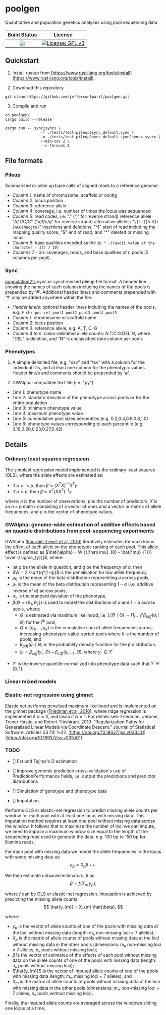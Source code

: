# poolgen

Quantitative and population genetics analyses using pool sequencing data

|**Build Status**|**License**|
|:---:|:---:|
| <a href="https://github.com/jeffersonfparil/poolgen/actions"><img src="https://github.com/jeffersonfparil/poolgen/actions/workflows/rust.yml/badge.svg"></a> | [![License: GPL v3](https://img.shields.io/badge/License-GPLv3-blue.svg)](https://www.gnu.org/licenses/gpl-3.0) |

## Quickstart

1. Install rustup from [https://www.rust-lang.org/tools/install](https://www.rust-lang.org/tools/install).

2. Download this repository

```shell
git clone https://github.com/jeffersonfparil/poolgen.git
```
3. Compile and run

```shell
cd poolgen/
cargo build --release

cargo run -- sync2syncx \
                -f ./tests/test-pileup2sync_default.sync \
                -o ./tests/test-pileup2sync_default_sync2syncx.syncx \
                --min-cov 2 \
                --n-threads 2
```

## File formats

### Pileup

Summarised or piled up base calls of aligned reads to a reference genome.

- *Column 1*:       name of chromosome, scaffold or contig
- *Column 2*:       locus position
- *Column 3*:       reference allele
- *Column 4*:       coverage, i.e. number of times the locus was sequenced
- *Column 5*:       read codes, i.e. "." ("," for reverse strand) reference allele; "A/T/C/G" ("a/t/c/g" for reverse strand) alternative alleles; "`\[+-][0-9]+[ACGTNacgtn]`" insertions and deletions; "^[" start of read including the mapping quality score; "$" end of read; and "*" deleted or missing locus.
- *Column 6*:       base qualities encoded as the `10 ^ -((ascii value of the character - 33) / 10)`
- *Columns 7 - 3n*: coverages, reads, and base qualities of *n* pools (3 columns per pool).

### Sync

[popoolation2's](https://academic.oup.com/bioinformatics/article/27/24/3435/306737) sync or synchronised pileup file format. A header line showing the names of each column including the names of the pools is prepended by '#'. Additional header line/s and comments prepended with '#' may be added anywhere within the file.

- *Header line/s*:  optional header line/s including the names of the pools, e.g. `# chr pos ref pool1 pool2 pool3 pool4 pool5`
- *Column 1*:       chromosome or scaffold name
- *Column 2*:       locus position 
- *Column 3*:       reference allele, e.g. A, T, C, G 
- *Column 4 to n*:  colon-delimited allele counts: A:T:C:G:DEL:N, where "DEL" is deletion, and "N" is unclassified (one column per pool).

### Phenotypes

1. A simple delimited file, e.g. "csv" and "tsv" with a column for the individual IDs, and at least one column for the phenotypic values. Header line/s and comments should be prepended by '#'.

2. GWAlpha-compatible text file (i.e. "py"):

- *Line 1*: phenotype name
- *Line 2*: standard deviation of the phenotype across pools or for the entire population
- *Line 3*: minimum phenotype value
- *Line 4*: maximum phenotype value
- *Line 5*: cummulative pool sizes percentiles (e.g. 0.2,0.4,0.6,0.8,1.0)
- *Line 6*: phenotype values corresponding to each percentile (e.g. 0.16,0.20,0.23,0.27,0.42)

## Details

### Ordinary least squares regression

The simplest regression model implemented is the ordinary least squares (OLS), where the allele effects are estimated as:

- if $n >= p$, then $\hat{\beta} = (X^{T}X)^{-1} X^{T} y$
- if $n < p$, then $\hat{\beta} = X^{T} (XX^{T})^{-1} y$

where: $n$ is the number of observations, $p$ is the number of predictors, $X$ is an $n \times p$ matrix consisting of a vector of ones and a vector or matrix of allele frequences, and $y$ is the vector of phenotype values.

### GWAlpha: genome-wide estimation of additive effects based on quantile distributions from pool-sequencing experiments

GWAlpha ([Fournier-Level, et al, 2016](https://doi.org/10.1093/bioinformatics/btw805)) iteratively estimates for each locus the effect of each allele on the phenotypic ranking of each pool. This allele effect is defined as $\hat{\alpha} = W {{(\hat{\mu}_{0} - \hat{\mu}_{1})} \over {\sigma_{y}}}$, where:
- let $a$ be the allele in question, and $q$ be the frequency of $a$, then
- $W = 2 \sqrt{q*(1-q)}$ is the penalisation for low allele frequency,
- $\mu_{0}$ is the mean of the beta distribution representing $a$ across pools,
- $\mu_{1}$ is the mean of the beta distribution representing $1-a$ (i.e. additive inverse of $a$) across pools,
- $\sigma_{y}$ is the standard deviation of the phenotype,
- $\beta(\Theta=\{\theta_{1}, \theta_{2}\})$ is used to model the distributions of $a$ and $1-a$ across pools, where:
  + $\Theta$ is estimated via maximum likelihood, i.e. $L(\Theta \mid Q) \sim \Pi^{k}_{i=1} \beta_{pdf}(q_{i} \mid \Theta)$ for the $i^{th}$ pool,
  + $Q = \{q_{1},...,q_{k}\}$ is the cumulative sum of allele frequencies across increasing-phenotypic-value-sorted pools where $k$ is the number of pools, and
  + $\beta_{pdf}(q_{i} \mid \Theta)$ is the probability density function for the $\beta$ distribution.
  + $q_{i} = \beta_{cdf}(y^{\prime}_{i},\Theta) - \beta_{cdf}(y^{\prime}_{i-1},\Theta)$, where $y^{\prime}_{i} \in Y^{\prime}$
 + $Y'$ is the inverse quantile-normalized into phenotype data such that $Y^{\prime} \in [0,1]$.

### Linear mixed models

### Elastic-net regression using glmnet

Elastic net performs penalised maximum likelihood and is implemented on the glmnet package ([Friedman et al, 2010](https://doi.org/10.18637/jss.v033.i01)), where ridge regression is implemented if $\alpha = 0$, and lasso if $\alpha = 1$. For details see: Friedman, Jerome, Trevor Hastie, and Robert Tibshirani. 2010. “Regularization Paths for Generalized Linear Models via Coordinate Descent.” Journal of Statistical Software, Articles 33 (1): 1–22. [https://doi.org/10.18637/jss.v033.i01](https://doi.org/10.18637/jss.v033.i01).

### TODO

- [] Fst and Tajima's D estimation

- [] Improve genomic prediction cross-validation's use of PredictionPerformance fields, i.e. output the predictions and predictor distributions

- [] Simulation of genotype and phenotype data

- [] Imputation

Performs OLS or elastic-net regression to predict missing allele counts per window for each pool with at least one locus with missing data. This imputation method requires at least one pool without missing data across the window. It follows that to maximise the number of loci we can impute, we need to impose a maximum window size equal to the length of the sequencing read used to generate the data, e.g. 100 bp to 150 bp for Illumina reads.

For each pool with missing data we model the allele frequencies in the locus with some missing data as:
$$ y_{p} = X_{p}\beta + \epsilon. $$

We then estimate unbiased estimators, $\beta$ as:
$$ \hat{\beta} = f(X_{p}, y_{p{}}), $$

where $f$ can be OLS or elastic-net regression. Imputation is achieved by predicting the missing allele counts:
$$ \hat{y_{m}} = X_{m} \hat{\beta}, $$

where:

- $y_{p}$ is the vector of allele counts of one of the pools with missing data at the loci without missing data (length: mₚ non-missing loci × 7 alleles);
- $X_{p}$ is the matrix of allele counts of pools without missing data at the loci without missing data in the other pools (dimensions: mₚ non-missing loci × 7 alleles, nₚ pools without missing loci);
- $\hat{\beta}$ is the vector of estimates of the effects of each pool without missing data on the allele counts of one of the pools with missing data (length: nₚ pools without missing loci);
- $\hat{y_{m}}$ is the vector of imputed allele counts of one of the pools with missing data (length: mₘ missing loci × 7 alleles); and
- $X_{m}$ is the matrix of allele counts of pools without missing data at the loci with missing data in the other pools (dimensions: mₘ non-missing loci × 7 alleles, nₚ pools without missing loci).

Finally, the imputed allele counts are averaged across the windows sliding one locus at a time.
